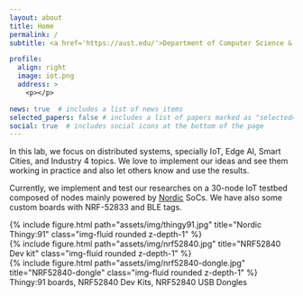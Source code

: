 ```yaml
---
layout: about
title: Home
permalink: /
subtitle: <a href='https://aust.edu/'>Department of Computer Science & Engineering</a><br><a href="aisip-lab.tech"> Ahsanullah University of Science & Technology</a>

profile:
  align: right
  image: iot.png
  address: >
    <p></p>

news: true  # includes a list of news items
selected_papers: false # includes a list of papers marked as "selected={true}"
social: true  # includes social icons at the bottom of the page
---
```

<p>
In this lab, we focus on distributed systems, specially IoT, Edge AI, Smart Cities, and Industry 4 topics. 
We love to implement our ideas and see them working in practice and also let others know and use the results. 
</p>
<p>
	Currently, we implement and test our researches on a 30-node IoT testbed composed of nodes mainly powered by <a href="https://www.nordicsemi.com/">Nordic</a> SoCs. We have also some custom boards with NRF-52833 and BLE tags.
</p>
<div class="row">
    <div class="col-sm mt-3 mt-md-0">
        {% include figure.html path="assets/img/thingy91.jpg" title="Nordic Thingy:91" class="img-fluid rounded z-depth-1" %}
    </div>
    <div class="col-sm mt-3 mt-md-0">
        {% include figure.html path="assets/img/nrf52840.jpg" title="NRF52840 Dev kit" class="img-fluid rounded z-depth-1" %}
    </div>
    <div class="col-sm mt-3 mt-md-0">
        {% include figure.html path="assets/img/nrf52840-dongle.jpg" title="NRF52840-dongle" class="img-fluid rounded z-depth-1" %}
    </div>
</div>
<div class="caption">
    Thingy:91 boards, NRF52840 Dev Kits, NRF52840 USB Dongles
</div>
